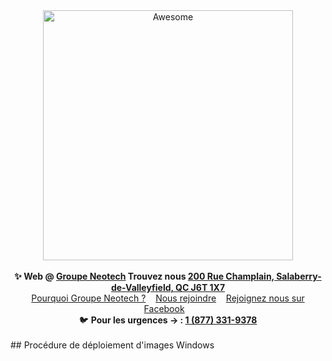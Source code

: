 <div align="center">
	<img width="400" src="images/image3.png" alt="Awesome">
	<br>
	<br>
</div>
<div align="center">
	<b>✨ Web @ <a href="https://bwww.groupeneotech.com">Groupe Neotech</a> </b>
	<b>Trouvez nous <a href="https://www.google.ca/maps/place/Groupe+Neotech/@45.252958,-74.1368227,17z/data=!3m1!4b1!4m5!3m4!1s0x4cc94e287d7191e7:0x984c6bc8e2ce7a02!8m2!3d45.252958!4d-74.134634">200 Rue Champlain, Salaberry-de-Valleyfield, QC J6T 1X7</a></b>
</div>
<div align="center">
	<a href="http://groupeneotech.ca/services/">Pourquoi Groupe Neotech ?</a>&nbsp;&nbsp;&nbsp;
	<a href="http://groupeneotech.ca/contact/">Nous rejoindre</a>&nbsp;&nbsp;&nbsp;
	<a href="https://facebook.com/GroupeNeotech">Rejoignez nous sur Facebook</a>&nbsp;&nbsp;&nbsp;
</div>
<div align="center">
	<span>🐦</span>
	<b>Pour les urgences -> : <a href="tel:18773319378">1 (877) 331-9378</a></b>
	<br>
	</div>
<br>	
## Procédure de déploiement d'images Windows
